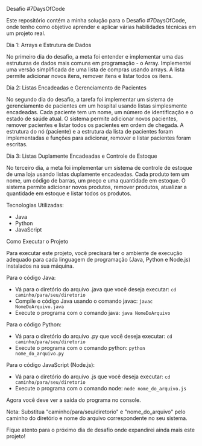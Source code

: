 Desafio #7DaysOfCode

Este repositório contém a minha solução para o Desafio #7DaysOfCode, onde tenho como objetivo aprender e aplicar várias habilidades técnicas em um projeto real.

Dia 1: Arrays e Estrutura de Dados

No primeiro dia do desafio, a meta foi entender e implementar uma das estruturas de dados mais comuns em programação - o Array. Implementei uma versão simplificada de uma lista de compras usando arrays. A lista permite adicionar novos itens, remover itens e listar todos os itens.

Dia 2: Listas Encadeadas e Gerenciamento de Pacientes

No segundo dia do desafio, a tarefa foi implementar um sistema de gerenciamento de pacientes em um hospital usando listas simplesmente encadeadas. Cada paciente tem um nome, um número de identificação e o estado de saúde atual. O sistema permite adicionar novos pacientes, remover pacientes e listar todos os pacientes em ordem de chegada. A estrutura do nó (paciente) e a estrutura da lista de pacientes foram implementadas e funções para adicionar, remover e listar pacientes foram escritas.

Dia 3: Listas Duplamente Encadeadas e Controle de Estoque

No terceiro dia, a meta foi implementar um sistema de controle de estoque de uma loja usando listas duplamente encadeadas. Cada produto tem um nome, um código de barras, um preço e uma quantidade em estoque. O sistema permite adicionar novos produtos, remover produtos, atualizar a quantidade em estoque e listar todos os produtos.

Tecnologias Utilizadas:
- Java
- Python
- JavaScript

Como Executar o Projeto

Para executar este projeto, você precisará ter o ambiente de execução adequado para cada linguagem de programação (Java, Python e Node.js) instalados na sua máquina.

Para o código Java:
- Vá para o diretório do arquivo .java que você deseja executar: `cd caminho/para/seu/diretorio`
- Compile o código Java usando o comando javac: `javac NomeDoArquivo.java`
- Execute o programa com o comando java: `java NomeDoArquivo`

Para o código Python:
- Vá para o diretório do arquivo .py que você deseja executar: `cd caminho/para/seu/diretorio`
- Execute o programa com o comando python: `python nome_do_arquivo.py`

Para o código JavaScript (Node.js):
- Vá para o diretório do arquivo .js que você deseja executar: `cd caminho/para/seu/diretorio`
- Execute o programa com o comando node: `node nome_do_arquivo.js`

Agora você deve ver a saída do programa no console.

Nota: Substitua "caminho/para/seu/diretorio" e "nome_do_arquivo" pelo caminho do diretório e nome do arquivo correspondente no seu sistema.

Fique atento para o próximo dia de desafio onde expandirei ainda mais este projeto!
